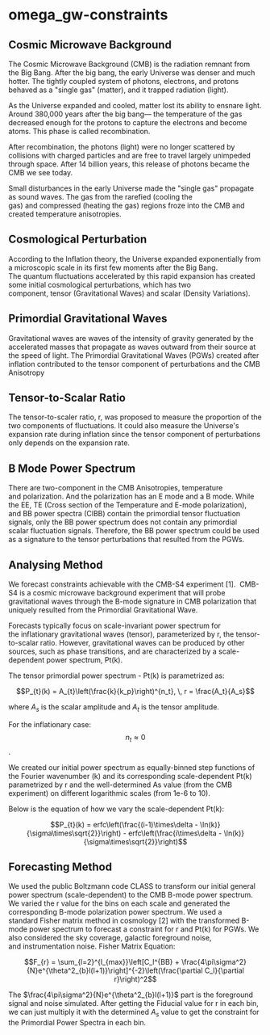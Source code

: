 # omega_gw-constraints

## Cosmic Microwave Background
The Cosmic Microwave Background (CMB) is the radiation remnant from the Big Bang. After the big bang, the early Universe was denser and much hotter. The tightly coupled system of photons, electrons, and protons behaved as a "single gas" (matter), and it trapped radiation (light).

As the Universe expanded and cooled, matter lost its ability to ensnare light. Around 380,000 years after the big bang— the temperature of the gas decreased enough for the protons to capture the electrons and become atoms. This phase is called recombination.

After recombination, the photons (light) were no longer scattered by collisions with charged particles and are free to travel largely unimpeded through space. After 14 billion years, this release of photons became the CMB we see today.

Small disturbances in the early Universe made the "single gas" propagate as sound waves. The gas from the rarefied (cooling the gas) and compressed (heating the gas) regions froze into the CMB and created temperature anisotropies. 


## Cosmological Perturbation
According to the Inflation theory, the Universe expanded exponentially from a microscopic scale in its first few moments after the Big Bang. The quantum fluctuations accelerated by this rapid expansion has created some initial cosmological perturbations, which has two component, tensor (Gravitational Waves) and scalar (Density Variations).

## Primordial Gravitational Waves
Gravitational waves are waves of the intensity of gravity generated by the accelerated masses that propagate as waves outward from their source at the speed of light. The Primordial Gravitational Waves (PGWs) created after inflation contributed to the tensor component of perturbations and the CMB Anisotropy

## Tensor-to-Scalar Ratio
The tensor-to-scaler ratio, r, was proposed to measure the proportion of the two components of fluctuations. It could also measure the Universe's expansion rate during inflation since the tensor component of perturbations only depends on the expansion rate.

## B Mode Power Spectrum
There are two-component in the CMB Anisotropies, temperature and polarization. And the polarization has an E mode and a B mode. While the EE, TE (Cross section of the Temperature and E-mode polarization), and BB power spectra (ClBB) contain the primordial tensor fluctuation signals, only the BB power spectrum does not contain any primordial scalar fluctuation signals. Therefore, the BB power spectrum could be used as a signature to the tensor perturbations that resulted from the PGWs.

## Analysing Method
We forecast constraints achievable with the CMB-S4 experiment [1].  CMB-S4 is a cosmic microwave background experiment that will probe gravitational waves through the B-mode signature in CMB polarization that uniquely resulted from the Primordial Gravitational Wave.

Forecasts typically focus on scale-invariant power spectrum for the inflationary gravitational waves (tensor), parameterized by r, the tensor-to-scalar ratio. However, gravitational waves can be produced by other sources, such as phase transitions, and are characterized by a scale-dependent power spectrum, Pt(k). 

The tensor primordial power spectrum - Pt(k) is parametrized as: 

$$P_{t}(k) = A_{t}\left(\frac{k}{k_p}\right)^{n_t}, \, r = \frac{A_t}{A_s}$$

where $A_s$ is the scalar amplitude and $A_t$ is the tensor amplitude.

For the inflationary case: $$n_t \approx 0$$.

We created our initial power spectrum as equally-binned step functions of the Fourier wavenumber (k) and its corresponding scale-dependent Pt(k) parametrized by r and the well-determined As value (from the CMB experiment) on different logarithmic scales (from 1e-6 to 10).

Below is the equation of how we vary the scale-dependent Pt(k):

$$P_{t}(k) = erfc\left(\frac{(i-1)\times\delta - \ln(k)}{\sigma\times\sqrt{2}}\right) - erfc\left(\frac{i\times\delta - \ln(k)}{\sigma\times\sqrt{2}}\right)$$

## Forecasting Method
We used the public Boltzmann code CLASS to transform our initial general power spectrum (scale-dependent) to the CMB B-mode power spectrum. We varied the r value for the bins on each scale and generated the corresponding B-mode polarization power spectrum.
We used a standard Fisher matrix method in cosmology [2] with the transformed B-mode power spectrum to forecast a constraint for r and Pt(k) for PGWs. We also considered the sky coverage, galactic foreground noise, and instrumentation noise.
Fisher Matrix Equation: 

$$F_{r} = \sum_{l=2}^{l_{max}}\left[C_l^{BB} + \frac{4\pi\sigma^2}{N}e^{\theta^2_{b}l(l+1)}\right]^{-2}\left(\frac{\partial C_l}{\partial r}\right)^2$$

The $\frac{4\pi\sigma^2}{N}e^{\theta^2_{b}l(l+1)}$ part is the foreground signal and noise simulated. After getting the Fiducial value for r in each bin, we can just multiply it with the determined $A_s$ value to get the constraint for the Primordial Power Spectra in each bin.
